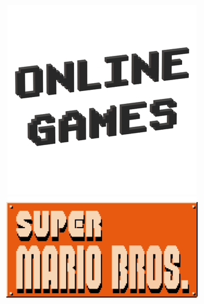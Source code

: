 <p align="center">
  <img src="Images/Icon/Online Games.png" />
  <img src="Images/Materiel/Ligne.png" />
  <img src="Images/Icon/Super Mario Bros..png" src="https://supermario-game.com/mario-game/mobilemario.html" />
</p>


